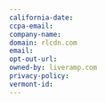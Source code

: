 ```yaml
---
california-date: 
ccpa-email: 
company-name: 
domain: rlcdn.com
email: 
opt-out-url: 
owned-by: liveramp.com
privacy-policy: 
vermont-id: 
---
```

